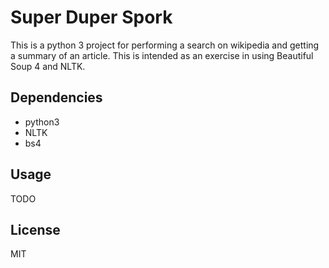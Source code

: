 # Super Duper Spork
This is a python 3 project for performing a search on wikipedia and getting
a summary of an article. This is intended as an exercise in using Beautiful
Soup 4 and NLTK.

## Dependencies
* python3
* NLTK
* bs4

## Usage
TODO

## License
MIT
